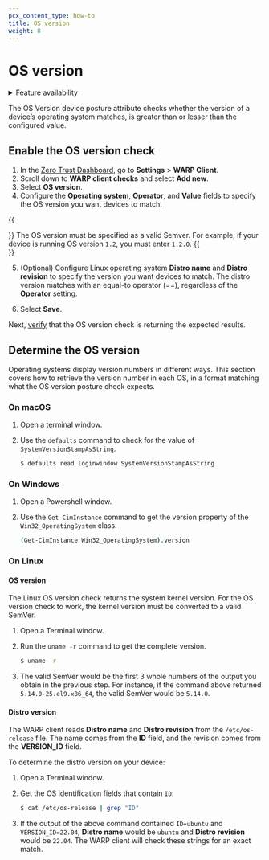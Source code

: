 ```yaml
---
pcx_content_type: how-to
title: OS version
weight: 8
---
```


# OS version

<details>
<summary>Feature availability</summary>
<div>

| Operating Systems | [WARP mode required](/cloudflare-one/connections/connect-devices/warp/#warp-client-modes) | [Zero Trust plans](https://www.cloudflare.com/teams-pricing/) |
| ----------------- | ----------------------------------------------------------------------------------------- | ------------------------------------------------------------- |
| All      | WARP with Gateway                                                                         | All plans                                                     |

</div>
</details>

The OS Version device posture attribute checks whether the version of a device’s operating system matches, is greater than or lesser than the configured value.

## Enable the OS version check

1. In the [Zero Trust Dashboard](https://dash.teams.cloudflare.com), go to **Settings** > **WARP Client**.
2. Scroll down to **WARP client checks** and select **Add new**.
3. Select **OS version**.
4. Configure the **Operating system**, **Operator**, and **Value** fields to specify the OS version you want devices to match.

{{<Aside type="note">}}
The OS version must be specified as a valid Semver. For example, if your device is running OS version `1.2`, you must enter `1.2.0`.
{{</Aside>}}

5. (Optional) Configure Linux operating system **Distro name** and **Distro revision** to specify the version you want devices to match. The distro version matches with an equal-to operator (==), regardless of the **Operator** setting.

6. Select **Save**.

Next, [verify](/cloudflare-one/identity/devices/#2-verify-device-posture-checks) that the OS version check is returning the expected results.

## Determine the OS version

Operating systems display version numbers in different ways. This section covers how to retrieve the version number in each OS, in a format matching what the OS version posture check expects.

### On macOS

1. Open a terminal window.
1. Use the `defaults` command to check for the value of `SystemVersionStampAsString`.

    ```sh
    $ defaults read loginwindow SystemVersionStampAsString
    ```

### On Windows

1. Open a Powershell window.
1. Use the `Get-CimInstance` command to get the version property of the `Win32_OperatingSystem` class.

    ```bash
    (Get-CimInstance Win32_OperatingSystem).version
    ```

### On Linux

#### OS version

The Linux OS version check returns the system kernel version. For the OS version check to work, the kernel version must be converted to a valid SemVer.

1. Open a Terminal window.
2. Run the `uname -r` command to get the complete version.

    ```sh
    $ uname -r
    ```

3. The valid SemVer would be the first 3 whole numbers of the output you obtain in the previous step. For instance, if the command above returned `5.14.0-25.el9.x86_64`, the valid SemVer would be `5.14.0`.

#### Distro version

The WARP client reads **Distro name** and **Distro revision** from the `/etc/os-release` file. The name comes from the **ID** field, and the revision comes from the **VERSION_ID** field. 

To determine the distro version on your device:

1. Open a Terminal window.
2. Get the OS identification fields that contain `ID`:

    ```sh
    $ cat /etc/os-release | grep "ID"
    ```

3. If the output of the above command contained `ID=ubuntu` and `VERSION_ID=22.04`,  **Distro name** would be `ubuntu` and **Distro revision** would be `22.04`. The WARP client will check these strings for an exact match.
